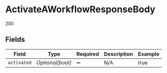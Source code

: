 # ActivateAWorkflowResponseBody

200


## Fields

| Field              | Type               | Required           | Description        | Example            |
| ------------------ | ------------------ | ------------------ | ------------------ | ------------------ |
| `activated`        | *Optional[bool]*   | :heavy_minus_sign: | N/A                | true               |